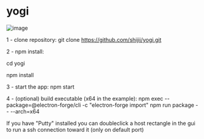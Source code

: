 # yogi
![image](https://user-images.githubusercontent.com/84865133/177806303-65f2c760-54f1-4828-be00-528a93745fc4.png)

1 - clone repository:
  git clone https://github.com/shijii/yogi.git
  
2 - npm install:
 
  cd yogi
  
  npm install
  
3 - start the app:
  npm start
  
4 - (optional) build executable (x64 in the example):
  npm exec --package=@electron-forge/cli -c "electron-forge import"
  npm run package -- --arch=x64

  
  
If you have "Putty" installed you can doubleclick a host rectangle in the gui to run a ssh connection toward it (only on default port)
